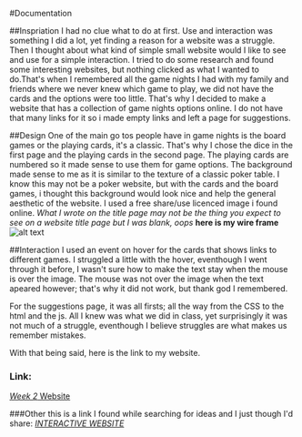 
#Documentation

##Inspriation
I had no clue what to do at first. Use and interaction was something I did a lot, yet finding a reason for a website was a struggle. Then I thought about what kind of simple small website would I like to see and use for a simple interaction. I tried to do some research and found some interesting websites, but nothing clicked as what I wanted to do.That's when I remembered all the game nights I had with my family and friends where we never knew which game to play, we did not have the cards and the options were too little. That's why I decided to make a website that has a collection of game nights options online. I do not have that many links for it so i made empty links and left a page for suggestions.

##Design
One of the main go tos people have in game nights is the board games or the playing cards, it's a classic. That's why I chose the dice in the first page and the playing cards in the second page. The playing cards are numbered so it made sense to use them for game options. The background made sense to me as it is similar to the texture of a classic poker table. I know this may not be a poker website, but with the cards and the board games, i thought this background would look nice and help the general aesthetic of the website. I used a free share/use licenced image i found online.
*_What I wrote on the title page may not be the thing you expect to see on a website title page but I was blank, oops_* 
**here is my wire frame**
![alt text](https://github.com/fnassar/connectionslab/blob/main/Week2\assignment\images\GameNight.png "Wire Frame")

##Interaction
I used an event on hover for the cards that shows links to different games. 
  I struggled a little with the hover, eventhough I went through it before, I wasn't sure how to make the text stay when the mouse is over the image. The mouse was not over the image when the text apeared however; that's why it did not work, but thank god I remembered.

For the suggestions page, it was all firsts; all the way from the CSS to the html and the js. All I knew was what we did in class, yet surprisingly it was not much of a struggle, eventhough I believe struggles are what makes us remember mistakes.

With that being said, here is the link to my website.
### Link:
[_Week 2_ Website](https://fnassar.github.io/connectionslab/Week2/assignment/index.html "Website link")


###Other
this is a link I found while searching for ideas and I just though I'd share:
[_INTERACTIVE WEBSITE_](https://syriastories.arkivert.no/ "_INTERACTIVE WEBSITE_")
